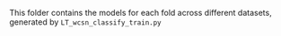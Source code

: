 This folder contains the models for each fold across different datasets, generated by `LT_wcsn_classify_train.py`

